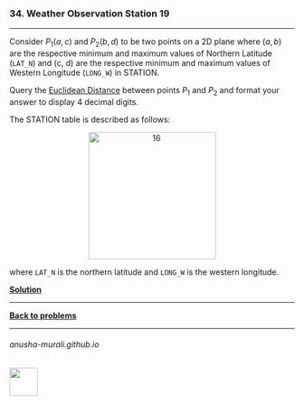 ### 34. Weather Observation Station 19

---
Consider $P_1(a, c)$ and $P_2(b, d)$ to be two points on a 2D plane where $(a, b)$ are the respective minimum and 
maximum values of Northern Latitude (`LAT_N`) and (c, d) are the respective minimum and maximum values of 
Western Longitude (`LONG_W`) in STATION.

Query the [Euclidean Distance](https://en.wikipedia.org/wiki/Euclidean_distance) between points $P_1$ and $P_2$ 
and format your answer to display 4 decimal digits.

The STATION table is described as follows:

<p align="center">
<img width="225" alt="16" src="https://github.com/user-attachments/assets/32081b67-bab3-4d54-9780-cbf8cc7abee7" />
</p>

where `LAT_N` is the northern latitude and `LONG_W` is the western longitude.


**[Solution](./s34.md)**

---

**[Back to problems](./problems.md)**

* * *
###### anusha-murali.github.io

<img src="https://github.com/anusha-murali/anusha-murali.github.io/assets/111596338/639243aa-2857-4595-a65a-7852762bb002" width="50" height="50"/>
